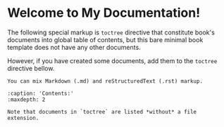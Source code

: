 # Welcome to My Documentation!

The following special markup is `toctree` directive that constitute book's documents into global table of contents, but this bare minimal book template does not have any other documents.

However, if you have created some documents, add them to the `toctree` directive bellow.

```{tip}
You can mix Markdown (.md) and reStructuredText (.rst) markup.
```

```{toctree}
:caption: 'Contents:'
:maxdepth: 2

```

```{note}
Note that documents in `toctree` are listed *without* a file extension.
```
